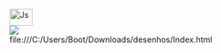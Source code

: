 <div style="display: inline_block"><br>
  <img align="center" alt="Js" height="30" width="40" src="https://w7.pngwing.com/pngs/284/106/png-transparent-visual-studio-code-logo.png">

<div> 
  <a href="" target="_blank"><img src="[https://img.shields.io/badge/VScode](https://raw.githubusercontent.com/vscode-icons/vscode-icons/master/images/logo@3x.png)-FF0000?style=for-the-badge&logo=VScode&logoColor=white" target="_blank"></a>

  <div>
  file:///C:/Users/Boot/Downloads/desenhos/Index.html
</a>
